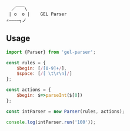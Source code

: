       ／￣￣\
     | o  o |    GEL Parser
    ∠――――┐ノ

Usage        
----

```js
import {Parser} from 'gel-parser';

const rules = {
    $begin: [/[0-9]+/],
    $space: [/[ \t\r\n]/]
};

const actions = {
    $begin: $=>parseInt($[0])
};

const intParser = new Parser(rules, actions);

console.log(intParser.run('100'));
```
